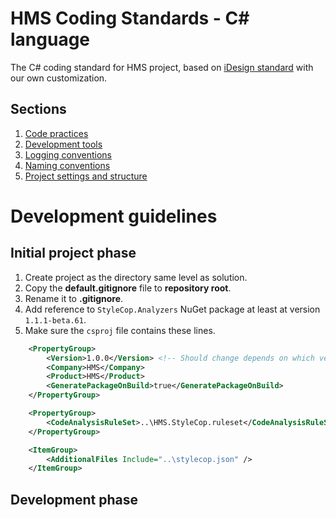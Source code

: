 # HMS Coding Standards - C# language
The C# coding standard for HMS project, based on [iDesign standard](http://www.idesign.net/) with our own customization.

## Sections
1. [Code practices](https://github.com/CloudHMS/HMS.CodingStandard/tree/f321db651dee1a3c54bd213160e4b67a43ff69dd/C%23/Coding%20practices)
2. [Development tools](https://github.com/CloudHMS/HMS.CodingStandard/tree/f321db651dee1a3c54bd213160e4b67a43ff69dd/C%23/Development%20tools)
3. [Logging conventions](https://github.com/CloudHMS/HMS.CodingStandard/tree/f321db651dee1a3c54bd213160e4b67a43ff69dd/C%23/Logging%20conventions)
4. [Naming conventions](https://github.com/CloudHMS/HMS.CodingStandard/tree/f321db651dee1a3c54bd213160e4b67a43ff69dd/C%23/Naming%20conventions)
5. [Project settings and structure](https://github.com/CloudHMS/HMS.CodingStandard/tree/f321db651dee1a3c54bd213160e4b67a43ff69dd/C%23/Project%20settings%20and%20structure)

# Development guidelines
## Initial project phase
1. Create project as the directory same level as solution.
2. Copy the **default.gitignore** file to **repository root**.
3. Rename it to **.gitignore**.
4. Add reference to `StyleCop.Analyzers` NuGet package at least at version `1.1.1-beta.61`.
5. Make sure the `csproj` file contains these lines.
```xml
    <PropertyGroup>
        <Version>1.0.0</Version> <!-- Should change depends on which version you're working with -->
        <Company>HMS</Company>
        <Product>HMS</Product>
        <GeneratePackageOnBuild>true</GeneratePackageOnBuild>
    </PropertyGroup>

    <PropertyGroup>
        <CodeAnalysisRuleSet>..\HMS.StyleCop.ruleset</CodeAnalysisRuleSet>
    </PropertyGroup>

    <ItemGroup>
        <AdditionalFiles Include="..\stylecop.json" />
    </ItemGroup>
```
## Development phase

